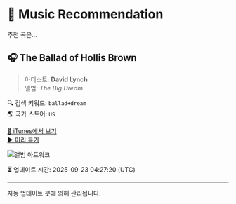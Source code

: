 
# 🎵 Music Recommendation

추천 곡은...

## 🎧 The Ballad of Hollis Brown  
> 아티스트: **David Lynch**  
> 앨범: _The Big Dream_  

🔍 검색 키워드: `ballad+dream`  
🌎 국가 스토어: `US`

[🔗 iTunes에서 보기](https://music.apple.com/us/album/the-ballad-of-hollis-brown/653744873?i=653744886&uo=4)  
[▶️ 미리 듣기](https://audio-ssl.itunes.apple.com/itunes-assets/AudioPreview125/v4/3b/08/15/3b08158e-71ac-a5a8-8849-33fe0eb93c67/mzaf_10241582463064139315.plus.aac.p.m4a)

![앨범 아트워크](https://is1-ssl.mzstatic.com/image/thumb/Music2/v4/b0/25/d3/b025d3cc-469f-7cf8-5116-f1a18efa1556/sbr109.jpg/100x100bb.jpg)

⏳ 업데이트 시간: 2025-09-23 04:27:20 (UTC)

---
자동 업데이트 봇에 의해 관리됩니다.
